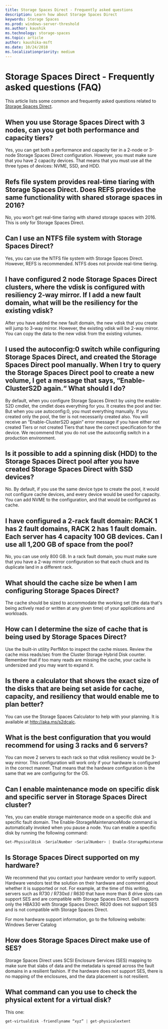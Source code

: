 ```yaml
---
title: Storage Spaces Direct - Frequently asked questions
description: Learn how about Storage Spaces Direct
keywords: Storage Spaces
ms.prod: windows-server-threshold
ms.author: kaushik
ms.technology: storage-spaces
ms.topic: article
author: kaushika-msft
ms.date: 10/24/2018
ms.localizationpriority: medium 
---
```

# Storage Spaces Direct - Frequently asked questions (FAQ)

This article lists some common and frequently asked questions related to [Storage Spaces Direct](storage-spaces-direct-overview.md).

## When you use Storage Spaces Direct with 3 nodes, can you get both performance and capacity tiers?

Yes, you can get both a performance and capacity tier in a 2-node or 3-node Storage Spaces Direct configuration. However, you must make sure that you have 2 capacity devices. That means that you must use all the three types of devices: NVME, SSD, and HDD.
 
## Refs file system provides real-time tiaring with Storage Spaces Direct. Does REFS provides the same functionality with shared storage spaces in 2016?

No, you won’t get real-time tiaring with shared storage spaces with 2016. This is only for Storage Spaces Direct. 
 
## Can I use an NTFS file system with Storage Spaces Direct?
  
Yes, you can use the NTFS file system with Storage Spaces Direct. However, REFS is recommended. NTFS does not provide real-time tiering. 
 
## I have configured 2 node Storage Spaces Direct clusters, where the vdisk is configured with resiliency 2-way mirror. If I add a new fault domain, what will be the resiliency for the existing vdisk?

After you have added the new fault domain, the new vdisk that you create will jump to 3-way mirror. However, the existing vdisk will be 2-way mirror. You can copy the data to the new vdisk from the existing volumes.
 
## I used the autoconfig:0 switch while configuring Storage Spaces Direct, and created the Storage Spaces Direct pool manually. When I try to query the Storage Spaces Direct pool to create a new volume, I get a message that says, “Enable-ClusterS2D again.“ What should I do?

By default, when you configure Storage Spaces Direct by using the enable-S2D cmdlet, the cmdlet does everything for you. It creates the pool and tier. But when you use autoconfig:0, you must everything manually. If you created only the pool, the tier is not necessarily created also. You will receive an “Enable-ClusterS2D again” error message if you have either not created Tiers or not created Tiers that have the correct specification for the device. We recommend that you do not use the autoconfig switch in a production environment. 
 
## Is it possible to add a spinning disk (HDD) to the Storage Spaces Direct pool after you have created Storage Spaces Direct with SSD devices?

No. By default, if you use the same device type to create the pool, it would not configure cache devices, and every device would be used for capacity. You can add NVME to the configuration, and that would be configured as cache.
 
## I have configured a 2-rack fault domain: RACK 1 has 2 fault domains, RACK 2 has 1 fault domain. Each server has 4 capacity 100 GB devices. Can I use all 1,200 GB of space from the pool?

No, you can use only 800 GB. In a rack fault domain, you must make sure that you have a 2-way mirror configuration so that each chuck and its duplicate land in a different rack.
 
## What should the cache size be when I am configuring Storage Spaces Direct?

The cache should be sized to accommodate the working set (the data that's being actively read or written at any given time) of your applications and workloads.

## How can I determine the size of cache that is being used by Storage Spaces Direct?

Use the built-in utility PerfMon to inspect the cache misses. Review the cache miss reads/sec from the Cluster Storage Hybrid Disk counter. Remember that if too many reads are missing the cache, your cache is undersized and you may want to expand it. 
 
## Is there a calculator that shows the exact size of the disks that are being set aside for cache, capacity, and resiliency that would enable me to plan better?

You can use the Storage Spaces Calculator to help with your planning. It is available at http://aka.ms/s2dcalc.
 
## What is the best configuration that you would recommend for using 3 racks and 6 servers?

You can move 2 servers to each rack so that vdisk resiliency would be 3-way mirror. This configuration will work only if your hardware is configured in the correct manner. That means that the hardware configuration is the same that we are configuring for the OS. 
 
## Can I enable maintenance mode on specific disk and specific server in Storage Spaces Direct cluster?

Yes, you can enable storage maintenance mode on a specific disk and specific fault domain. The Enable-StorageMaintenanceMode command is automatically invoked when you pause a node. You can enable a specific disk by running the following command:

```powershell
Get-PhysicalDisk -SerialNumber <SerialNumber> | Enable-StorageMaintenanceMode
```

## Is Storage Spaces Direct supported on my hardware?

We recommend that you contact your hardware vendor to verify support. Hardware vendors test the solution on their hardware and comment about whether it is supported or not. For example, at the time of this writing, servers such as R730 / R730xd / R630 that have more than 8 drive slots can support SES and are compatible with Storage Spaces Direct. Dell supports only the HBA330 with Storage Spaces Direct. R620 does not support SES and is not compatible with Storage Spaces Direct.

For more hardware support information, go to the following website:
Windows Server Catalog
 
## How does Storage Spaces Direct make use of SES?

Storage Spaces Direct uses SCSI Enclosure Services (SES) mapping to make sure that slabs of data and the metadata is spread across the fault domains in a resilient fashion. If the hardware does not support SES, there is no mapping of the enclosures, and the data placement is not resilient.
 
## What command can you use to check the physical extent for a virtual disk?
  
This one:

```powershell
get-virtualdisk -friendlyname “xyz” | get-physicalextent
```